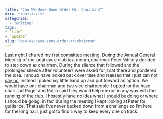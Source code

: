 ```yaml
---
title: "Can We Have Some Order Mr. Chairman?"
date: "2007-11-15"
categories:
  - "writing"
tags:
- “life”
- “update”
slug: "can-we-have-some-order-mr-chairman"
---
```


Last night I chaired my first committee meeting. During the Annual General Meeting of the local cycle club last month, chairman Peter Whitely decided to step down as chairman. During the silence that followed and the prolonged silence after volunteers were asked for, I sat there and pondered the idea. I should have looked back over time and realised that I just can not [say no][1], instead I poked my little hand up and put forward an option. We would have one chairman and two vice chairpeople. I opted for the head chair and Roger and Robin said they would help me out in any way with the running of the club. I honestly have no idea what I should be doing or where I should be going, in fact during the meeting I kept looking at Peter for guidance. That said I’ve never backed down from a challenge so I’m here for the long haul, just got to find a way to keep every one on track.

[1]:	https://adamchamberlin.info/2005/10/quick-promotions/